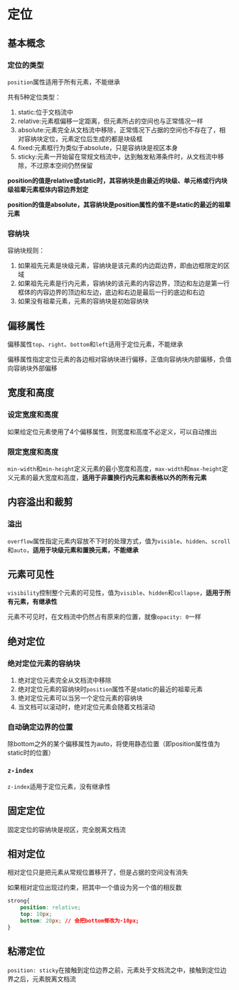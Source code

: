 # 	定位

## 基本概念

### 定位的类型

`position`属性适用于所有元素，不能继承

共有5种定位类型：

1. static:位于文档流中
2. relative:元素框偏移一定距离，但元素所占的空间也与正常情况一样
3. absolute:元素完全从文档流中移除，正常情况下占据的空间也不存在了，相对容纳块定位，元素定位后生成的都是块级框
4. fixed:元素框行为类似于absolute，只是容纳块是视区本身
5. sticky:元素一开始留在常规文档流中，达到触发粘滞条件时，从文档流中移除，不过原本空间仍然保留

**position的值是relative或static时，其容纳块是由最近的块级、单元格或行内块级祖辈元素框体内容边界划定**

**position的值是absolute，其容纳块是position属性的值不是static的最近的祖辈元素**

### 容纳块

容纳块规则：

1. 如果祖先元素是块级元素，容纳块是该元素的内边距边界，即由边框限定的区域
2. 如果祖先元素是行内元素，容纳块的该元素的内容边界，顶边和左边是第一行框体的内容边界的顶边和左边，底边和右边是最后一行的底边和右边
3. 如果没有祖辈元素，元素的容纳块是初始容纳块

## 偏移属性

偏移属性`top`、`right`、`bottom`和`left`适用于定位元素，不能继承

偏移属性指定定位元素的各边相对容纳块进行偏移，正值向容纳块内部偏移，负值向容纳块外部偏移

## 宽度和高度

### 设定宽度和高度

如果给定位元素使用了4个偏移属性，则宽度和高度不必定义，可以自动推出

### 限定宽度和高度

`min-width`和`min-height`定义元素的最小宽度和高度，`max-width`和`max-height`定义元素的最大宽度和高度，**适用于非置换行内元素和表格以外的所有元素**

## 内容溢出和裁剪

### 溢出

`overflow`属性指定元素内容放不下时的处理方式，值为`visible`、`hidden`、`scroll`和`auto`，**适用于块级元素和置换元素，不能继承**

## 元素可见性

`visibility`控制整个元素的可见性，值为`visible`、`hidden`和`collapse`，**适用于所有元素，有继承性**

元素不可见时，在文档流中仍然占有原来的位置，就像`opacity: 0`一样

## 绝对定位

### 绝对定位元素的容纳块

1. 绝对定位元素完全从文档流中移除
2. 绝对定位元素的容纳块时`position`属性不是static的最近的祖辈元素
3. 绝对定位元素可以当另一个定位元素的容纳块
4. 当文档可以滚动时，绝对定位元素会随着文档滚动

### 自动确定边界的位置

除bottom之外的某个偏移属性为auto，将使用静态位置（即position属性值为static时的位置）

### `z-index`

`z-index`适用于定位元素，没有继承性

## 固定定位

固定定位的容纳块是视区，完全脱离文档流

## 相对定位

相对定位只是把元素从常规位置移开了，但是占据的空间没有消失

如果相对定位出现过约束，把其中一个值设为另一个值的相反数

```css
strong{
	position: relative;
	top: 10px;
	bottom: 20px; // 会把bottom修改为-10px;
}
```

## 粘滞定位

`position: sticky`在接触到定位边界之前，元素处于文档流之中，接触到定位边界之后，元素脱离文档流